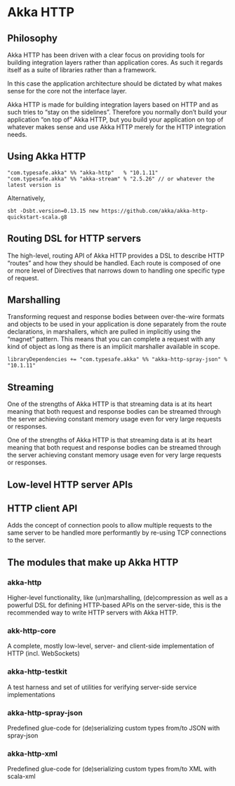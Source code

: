 # Akka HTTP

## Philosophy 
Akka HTTP has been driven with a clear focus on providing tools for building integration layers 
rather than application cores. 
As such it regards itself as a suite of libraries rather than a framework.

In this case the application architecture should be dictated by what makes sense for the core 
not the interface layer.

Akka HTTP is made for building integration layers based on HTTP and as such tries to 
“stay on the sidelines”. Therefore you normally don’t build your application “on top of” Akka HTTP, 
but you build your application on top of whatever makes sense and use Akka HTTP merely for the HTTP 
integration needs.

## Using Akka HTTP 
```
"com.typesafe.akka" %% "akka-http"   % "10.1.11" 
"com.typesafe.akka" %% "akka-stream" % "2.5.26" // or whatever the latest version is
```
Alternatively, 
```
sbt -Dsbt.version=0.13.15 new https://github.com/akka/akka-http-quickstart-scala.g8
```

## Routing DSL for HTTP servers 
The high-level, routing API of Akka HTTP provides a DSL to describe HTTP “routes” and how they should
be handled. Each route is composed of one or more level of Directives that narrows down to handling 
one specific type of request.

## Marshalling 
Transforming request and response bodies between over-the-wire formats and objects to be used in 
your application is done separately from the route declarations, in marshallers, which are pulled 
in implicitly using the “magnet” pattern. 
This means that you can complete a request with any kind of object as long as there is an implicit 
marshaller available in scope.
```
libraryDependencies += "com.typesafe.akka" %% "akka-http-spray-json" % "10.1.11"
```

## Streaming
One of the strengths of Akka HTTP is that streaming data is at its heart meaning that both request and response bodies can be streamed through the server achieving constant memory usage even for very large requests or responses.

One of the strengths of Akka HTTP is that streaming data is at its heart meaning that both request and response bodies can be streamed through the server achieving constant memory usage even for very large requests or responses.

## Low-level HTTP server APIs 

## HTTP client API 
Adds the concept of connection pools to allow multiple requests to the same server to be handled more performantly by re-using TCP connections to the server.

## The modules that make up Akka HTTP
### akka-http
Higher-level functionality, like (un)marshalling, (de)compression as well as a powerful DSL for defining HTTP-based APIs on the server-side, this is the recommended way to write HTTP servers with Akka HTTP.

### akk-http-core
A complete, mostly low-level, server- and client-side implementation of HTTP (incl. WebSockets)

### akka-http-testkit
A test harness and set of utilities for verifying server-side service implementations

### akka-http-spray-json
Predefined glue-code for (de)serializing custom types from/to JSON with spray-json 

### akka-http-xml
Predefined glue-code for (de)serializing custom types from/to XML with scala-xml 

